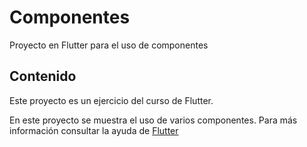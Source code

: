 # Componentes

Proyecto en Flutter para el uso de componentes

## Contenido

Este proyecto es un ejercicio del curso de Flutter.

En este proyecto se muestra el uso de varios componentes. Para más información consultar la ayuda de [Flutter](https://flutter.dev/docs)

